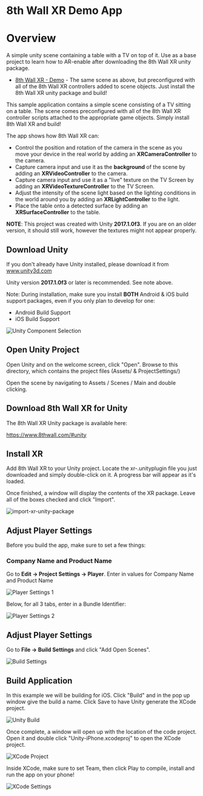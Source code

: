 # 8th Wall XR Demo App

# Overview

A simple unity scene containing a table with a TV on top of it. Use as a base project to learn how to AR-enable after downloading the 8th Wall XR unity package.
* [8th Wall XR - Demo](https://github.com/8thwall/xr-unity/tree/master/projects/8thWallXR-Demo) - The same scene as above, but preconfigured with all of the 8th Wall XR controllers added to scene objects. Just install the 8th Wall XR unity package and build!

This sample application contains a simple scene consisting of a TV sitting on a table. The scene comes preconfigured with all of the 8th Wall XR controller scripts
attached to the appropriate game objects.  Simply install 8th Wall XR and build!

The app shows how 8th Wall XR can:

* Control the position and rotation of the camera in the scene as you move your device in the real world by adding an **XRCameraController** to the camera.
* Capture camera input and use it as the **background** of the scene by adding an **XRVideoController** to the camera.
* Capture camera input and use it as a "live" texture on the TV Screen by adding an **XRVideoTextureController** to the TV Screen.
* Adjust the intensity of the scene light based on the lighting conditions in the world around you by adding an **XRLightController** to the light.
* Place the table onto a detected surface by adding an **XRSurfaceController** to the table.

**NOTE**: This project was created with Unity **2017.1.0f3**. If you are on an older version, it should still work, however the textures might not appear properly.

## Download Unity

If you don't already have Unity installed, please download it from <a href='https://www.unity3d.com' target='_blank'>www.unity3d.com</a>

Unity version **2017.1.0f3** or later is recommended. See note above.

Note: During installation, make sure you install **BOTH** Android & iOS build support packages, even if you only plan to develop for one:

* Android Build Support
* iOS Build Support

![Unity Component Selection](images/unity-component-selection.png)

## Open Unity Project

Open Unity and on the welcome screen, click "Open".  Browse to this directory, which contains the project files (Assets/ & ProjectSettings/)

Open the scene by navigating to Assets / Scenes / Main and double clicking.

## Download 8th Wall XR for Unity

The 8th Wall XR Unity package is available here:

<a href='https://www.8thwall.com/#unity' target='_blank'>https://www.8thwall.com/#unity</a>

## Install XR

Add 8th Wall XR to your Unity project.  Locate the xr-<version>.unityplugin file you just downloaded and simply double-click on it.  A progress bar will appear as it's loaded.

Once finished, a window will display the contents of the XR package.  Leave all of the boxes checked and click "Import".

![import-xr-unity-package](images/getting-started-import-xr-unity-package.png)

## Adjust Player Settings

Before you build the app, make sure to set a few things:

### Company Name and Product Name

Go to **Edit -> Project Settings -> Player**.  Enter in values for Company Name and Product Name

![Player Settings 1](images/player-settings-1.png)

Below, for all 3 tabs, enter in a Bundle Identifier:

![Player Settings 2](images/player-settings-2.png)

## Adjust Player Settings

Go to **File -> Build Settings** and click "Add Open Scenes".

![Build Settings](images/build-settings.png)

## Build Application

In this example we will be building for iOS.  Click "Build" and in the pop up window give the build a name.  Click Save to have Unity generate the XCode project.

![Unity Build](images/unity-build.png)

Once complete, a window will open up with the location of the code project.  Open it and double click "Unity-iPhone.xcodeproj" to open the XCode project.

![XCode Project](images/xcode-project.png)

Inside XCode, make sure to set Team, then click Play to compile, install and run the app on your phone!

![XCode Settings](images/xcode-settings.png)

